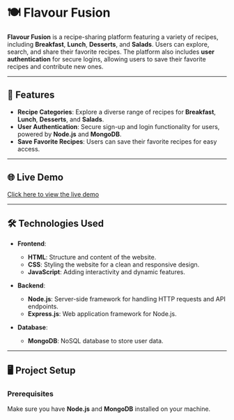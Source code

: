 # 🍽️ Flavour Fusion

**Flavour Fusion** is a recipe-sharing platform featuring a variety of recipes, including **Breakfast**, **Lunch**, **Desserts**, and **Salads**. Users can explore, search, and share their favorite recipes. The platform also includes **user authentication** for secure logins, allowing users to save their favorite recipes and contribute new ones.

---

## 🚀 Features

- **Recipe Categories**: Explore a diverse range of recipes for **Breakfast**, **Lunch**, **Desserts**, and **Salads**.
- **User Authentication**: Secure sign-up and login functionality for users, powered by **Node.js** and **MongoDB**.
- **Save Favorite Recipes**: Users can save their favorite recipes for easy access.

---

## 🌐 Live Demo

[Click here to view the live demo](https://flavour-fusion-xi.vercel.app/)

---

## 🛠️ Technologies Used

- **Frontend**:
  - **HTML**: Structure and content of the website.
  - **CSS**: Styling the website for a clean and responsive design.
  - **JavaScript**: Adding interactivity and dynamic features.
  
- **Backend**:
  - **Node.js**: Server-side framework for handling HTTP requests and API endpoints.
  - **Express.js**: Web application framework for Node.js.
  
- **Database**:
  - **MongoDB**: NoSQL database to store user data.
  

---

## 🖥️ Project Setup

### Prerequisites

Make sure you have **Node.js** and **MongoDB** installed on your machine.
